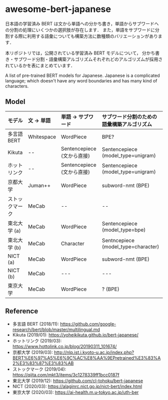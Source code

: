 # awesome-bert-japanese

日本語の学習済み BERT は文から単語への分かち書き，単語からサブワードへの分割の処理にいくつかの選択肢が存在します．
また，単語をサブワードに分割する際に利用する語彙についても構築方法に数種類のバリエーションがあります．

本リポジトリでは，公開されている学習済み BERT モデルについて，
分かち書き・サブワード分割・語彙構築アルゴリズムそれぞれどのアルゴリズムが採用されているかを表にまとめています．

A list of pre-trained BERT models for Japanese.
Japanese is a complicated language; which doesn't have any word boundaries and has many kind of characters.


## Model


| モデル           | 文 -> 単語     | 単語 -> サブワード           | サブワード分割のための語彙構築アルゴリズム     |
| :--------------- | :------------- | :--------------------------- | :--------------------------------------------- |
| 多言語 BERT      | Whitespace     | WordPiece                    | BPE?                                           |
| Kikuta           | --             | Sentencepiece (文から直接)   | Sentencepiece (model_type=unigram)             |
| ホットリンク     | --             | Sentencepiece (文から直接)   | Sentencepiece (model_type=unigram)             |
| 京都大学         | Juman++        | WordPiece                    | subword-nmt (BPE)                             |
| ストックマーク   | MeCab          | --                           | --                                             |
| 東北大学 (a)     | MeCab          | WordPiece                    | Sentencepiece (model_type=bpe)                 |
| 東北大学 (b)     | MeCab          | Character                    | Sentncepiece (model_type=character)           |
| NICT (a)         | MeCab          | WordPiece                    | subword-nmt (BPE)                                            |
| NICT (b)         | MeCab          | ---                          | ---                                            |
| 東京大学         | MeCab          | WordPiece                    | ? (BPE)                                            |



## Reference

- 多言語 BERT (2018/11): https://github.com/google-research/bert/blob/master/multilingual.md
- Kikuta (2019/01): https://yoheikikuta.github.io/bert-japanese/
- ホットリンク (2019/03): https://www.hottolink.co.jp/blog/20190311_101674/
- 京都大学 (2019/03): http://nlp.ist.i.kyoto-u.ac.jp/index.php?BERT%E6%97%A5%E6%9C%AC%E8%AA%9EPretrained%E3%83%A2%E3%83%87%E3%83%AB
- ストックマーク (2019/04): https://qiita.com/mkt3/items/3c1278339ff1bcc0187f
- 東北大学 (2019/12): https://github.com/cl-tohoku/bert-japanese
- NICT (2020/03): https://alaginrc.nict.go.jp/nict-bert/index.html
- 東京大学 (2020/03): https://ai-health.m.u-tokyo.ac.jp/uth-ber

